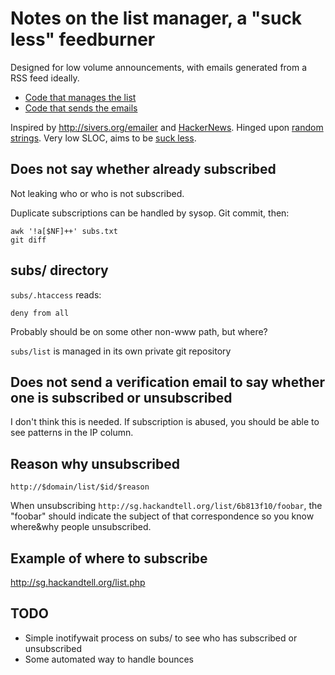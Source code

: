 # Notes on the list manager, a "suck less" feedburner

Designed for low volume announcements, with emails generated from a RSS feed
ideally.

* [Code that manages the list](https://github.com/kaihendry/sg-hackandtell/blob/master/list.php)
* [Code that sends the emails](https://github.com/kaihendry/sg-hackandtell/blob/master/maillist)

Inspired by <http://sivers.org/emailer> and
[HackerNews](http://news.ycombinator.com/item?id=4929997). Hinged upon [random
strings](http://stackoverflow.com/questions/13948487). Very low SLOC, aims to
be [suck less](http://suckless.org).

## Does not say whether already subscribed

Not leaking who or who is not subscribed.

Duplicate subscriptions can be handled by sysop. Git commit, then:

	awk '!a[$NF]++' subs.txt
	git diff

## subs/ directory

`subs/.htaccess` reads:

	deny from all

Probably should be on some other non-www path, but where?

`subs/list` is managed in its own private git repository

## Does not send a verification email to say whether one is subscribed or unsubscribed

I don't think this is needed. If subscription is abused, you should be able to see patterns in the IP column.

## Reason why unsubscribed

	http://$domain/list/$id/$reason

When unsubscribing `http://sg.hackandtell.org/list/6b813f10/foobar`, the "foobar"
should indicate the subject of that correspondence so you know where&why people
unsubscribed.

## Example of where to subscribe

<http://sg.hackandtell.org/list.php>

## TODO

* Simple inotifywait process on subs/ to see who has subscribed or unsubscribed
* Some automated way to handle bounces
